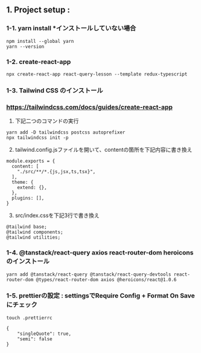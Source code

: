 ## 1. Project setup : 
### 1-1. yarn install *インストールしていない場合
    npm install --global yarn
    yarn --version
### 1-2.  create-react-app
    npx create-react-app react-query-lesson --template redux-typescript
### 1-3.  Tailwind CSS のインストール
### https://tailwindcss.com/docs/guides/create-react-app
1. 下記二つのコマンドの実行
~~~
yarn add -D tailwindcss postcss autoprefixer  
npx tailwindcss init -p
~~~
2. tailwind.config.jsファイルを開いて、contentの箇所を下記内容に書き換え
~~~
module.exports = {
  content: [
    "./src/**/*.{js,jsx,ts,tsx}",
  ],
  theme: {
    extend: {},
  },
  plugins: [],
}
~~~
3. src/index.cssを下記3行で書き換え
~~~
@tailwind base;
@tailwind components;
@tailwind utilities;
~~~
### 1-4. @tanstack/react-query axios react-router-dom heroicons のインストール
    yarn add @tanstack/react-query @tanstack/react-query-devtools react-router-dom @types/react-router-dom axios @heroicons/react@1.0.6
### 1-5.  prettierの設定 : settingsでRequire Config + Format On Saveにチェック
    touch .prettierrc
~~~
{
    "singleQuote": true,
    "semi": false
}
~~~  

